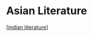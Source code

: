 # Asian Literature

[[indian literature]]

[//begin]: # "Autogenerated link references for markdown compatibility"
[indian literature]: indian-literature.md "Indian Literature"
[//end]: # "Autogenerated link references"
